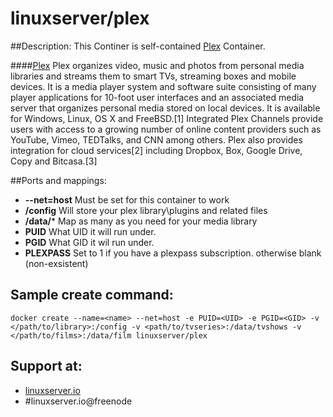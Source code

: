 # linuxserver/plex

##Description:
This Continer is self-contained [Plex](https://plex.tv/) Container. 


####[Plex](https://plex.tv/)
Plex organizes video, music and photos from personal media libraries and streams them to smart TVs, streaming boxes and mobile devices. It is a media player system and software suite consisting of many player applications for 10-foot user interfaces and an associated media server that organizes personal media stored on local devices. It is available for Windows, Linux, OS X and FreeBSD.[1] Integrated Plex Channels provide users with access to a growing number of online content providers such as YouTube, Vimeo, TEDTalks, and CNN among others. Plex also provides integration for cloud services[2] including Dropbox, Box, Google Drive, Copy and Bitcasa.[3]


##Ports and mappings:

- **--net=host** Must be set for this container to work
- **/config** Will store your plex library\plugins and related files
- **/data/*** Map as many as you need for your media library
- **PUID** What UID it will run under.
- **PGID** What GID it wil run under.
- **PLEXPASS** Set to 1 if you have a plexpass subscription. otherwise blank (non-exsistent)


## Sample create command:

```
docker create --name=<name> --net=host -e PUID=<UID> -e PGID=<GID> -v </path/to/library>:/config -v <path/to/tvseries>:/data/tvshows -v </path/to/films>:/data/film linuxserver/plex
```

## Support at: 

- [linuxserver.io](http://linuxserver.io)
- #linuxserver.io@freenode